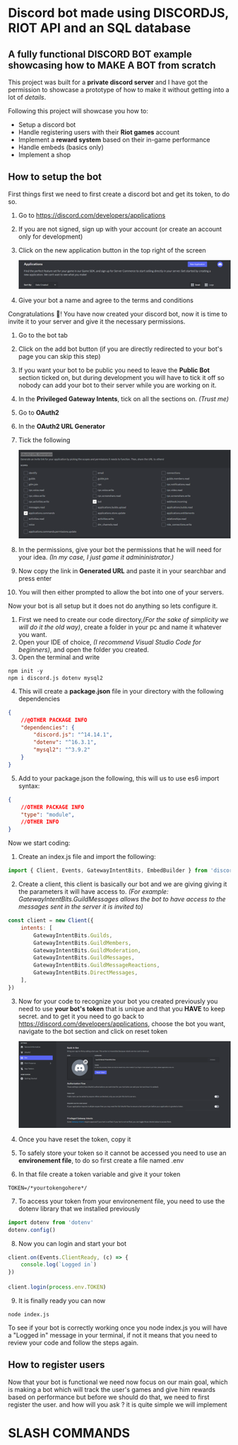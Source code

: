 # Discord bot made using DISCORDJS, RIOT API and an SQL database

## A fully functional DISCORD BOT example showcasing how to MAKE A BOT from scratch

This project was built for a **private discord server** and I have got the permission to showcase a prototype of how to make it without getting into a lot of _details_.

Following this project will showcase you how to:

-   Setup a discord bot
-   Handle registering users with their **Riot games** account
-   Implement a **reward system** based on their in-game performance
-   Handle embeds (basics only)
-   Implement a shop

## How to setup the bot

First things first we need to first create a discord bot and get its token, to do so.

1. Go to https://discord.com/developers/applications
2. If you are not signed, sign up with your account (or create an account only for development)
3. Click on the new application button in the top right of the screen

    ![Fig.1](/assets/new%20application.png)

4. Give your bot a name and agree to the terms and conditions

Congratulations :tada:! You have now created your discord bot, now it is time to invite it to your server and give it the necessary permissions.

1. Go to the bot tab
2. Click on the add bot button (if you are directly redirected to your bot's page you can skip this step)
3. If you want your bot to be public you need to leave the **Public Bot** section ticked on, but during development you will have to tick it off so nobody can add your bot to their server while you are working on it.
4. In the **Privileged Gateway Intents**, tick on all the sections on. _(Trust me)_
5. Go to **OAuth2**
6. In the **OAuth2 URL Generator**
7. Tick the following

    ![Fig.2](/assets/url_generator.png)

8. In the permissions, give your bot the permissions that he will need for your idea. _(In my case, I just game it admininistrator.)_
9. Now copy the link in **Generated URL** and paste it in your searchbar and press enter
10. You will then either prompted to allow the bot into one of your servers.

Now your bot is all setup but it does not do anything so lets configure it.

1. First we need to create our code directory,_(For the sake of simplicity we will do it the old way)_, create a folder in your pc and name it whatever you want.
2. Open your IDE of choice, _(I recommend Visual Studio Code for beginners)_, and open the folder you created.
3. Open the terminal and write

```
npm init -y
npm i discord.js dotenv mysql2
```

4. This will create a **package.json** file in your directory with the following dependencies

```JSON
{
    //@OTHER PACKAGE INFO
    "dependencies": {
        "discord.js": "^14.14.1",
        "dotenv": "^16.3.1",
        "mysql2": "^3.9.2"
    }
}
```

5. Add to your package.json the following, this will us to use es6 import syntax:

```JSON
{
    //OTHER PACKAGE INFO
    "type": "module",
    //OTHER INFO
}
```

Now we start coding:

1. Create an index.js file and import the following:

```javascript
import { Client, Events, GatewayIntentBits, EmbedBuilder } from 'discord.js'
```

2. Create a client, this client is basically our bot and we are giving giving it the parameters it will have access to. _(For example: GatewayIntentBits.GuildMessages allows the bot to have access to the messages sent in the server it is invited to)_

```javascript
const client = new Client({
	intents: [
		GatewayIntentBits.Guilds,
		GatewayIntentBits.GuildMembers,
		GatewayIntentBits.GuildModeration,
		GatewayIntentBits.GuildMessages,
		GatewayIntentBits.GuildMessageReactions,
		GatewayIntentBits.DirectMessages,
	],
})
```

3. Now for your code to recognize your bot you created previously you need to use **your bot's token** that is unique and that you **HAVE** to keep secret. and to get it you need to go back to https://discord.com/developers/applications, choose the bot you want, navigate to the bot section and click on reset token

    ![Fig.3](/assets/gettoken.png)

4. Once you have reset the token, copy it

5. To safely store your token so it cannot be accessed you need to use an **environement file**, to do so first create a file named .env

6. In that file create a token variable and give it your token

```.env
TOKEN=/*yourtokengohere*/
```

7. To access your token from your environement file, you need to use the dotenv library that we installed previously

```javascript
import dotenv from 'dotenv'
dotenv.config()
```

8. Now you can login and start your bot

```javascript
client.on(Events.ClientReady, (c) => {
	console.log(`Logged in`)
})

client.login(process.env.TOKEN)
```

9. It is finally ready you can now

```
node index.js
```

To see if your bot is correctly working once you node index.js you will have a "Logged in" message in your terminal, if not it means that you need to review your code and follow the steps again.

## How to register users

Now that your bot is functional we need now focus on our main goal, which is making a bot which will track the user's games and give him rewards based on performance but before we should do that, we need to first register the user. and how will you ask ? it is quite simple we will implement

# SLASH COMMANDS

